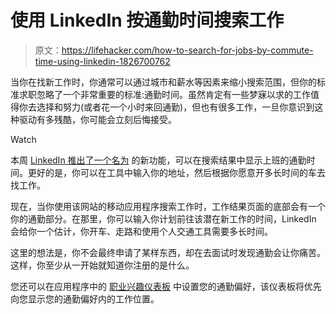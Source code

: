 # 使用 LinkedIn 按通勤时间搜索工作

> 原文：<https://lifehacker.com/how-to-search-for-jobs-by-commute-time-using-linkedin-1826700762>

当你在找新工作时，你通常可以通过城市和薪水等因素来缩小搜索范围，但你的标准求职忽略了一个非常重要的标准:通勤时间。虽然肯定有一些梦寐以求的工作值得你去选择和努力(或者花一个小时来回通勤)，但也有很多工作，一旦你意识到这种驱动有多残酷，你可能会立刻后悔接受。

Watch

本周 [LinkedIn 推出了一个名为](https://blog.linkedin.com/2018/june/7/introducing-your-commute-on-linkedin-jobs-explore-travel-time) 的新功能，可以在搜索结果中显示上班的通勤时间。更好的是，你可以在工具中输入你的地址，然后根据你愿意开多长时间的车去找工作。

现在，当你使用该网站的移动应用程序搜索工作时，工作结果页面的底部会有一个你的通勤部分。在那里，你可以输入你计划前往该潜在新工作的时间，LinkedIn 会给你一个估计，你开车、走路和使用个人交通工具需要多长时间。

这里的想法是，你不会最终申请了某样东西，却在去面试时发现通勤会让你痛苦。这样，你至少从一开始就知道你注册的是什么。

您还可以在应用程序中的 [职业兴趣仪表板](https://www.linkedin.com/jobs/career-interests/) 中设置您的通勤偏好，该仪表板将优先向您显示您的通勤偏好内的工作位置。